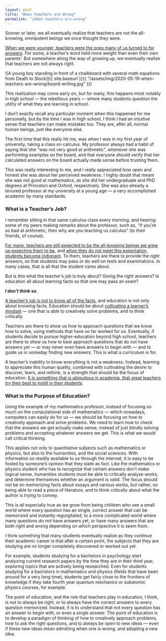 ```yaml
---
layout: post
title: "When Teachers are Wrong"
permalink: "/when-teachers-are-wrong"
---
```


Sooner or later, we all eventually realize that teachers are not the all-knowing, omnipotent beings we once thought they were.

[When we were younger, teachers were the ones many of us turned to for answers](https://photomatt7.wordpress.com/2012/01/03/myth-teachers-know-everything/). For some, a teacher’s word held more weight than even their own parents’. But somewhere along the way of growing up, we eventually realize that teachers are not always right.

![A young boy standing in front of a chalkboard with several math equations from Death to Stock]({{ site.baseurl }}{{ "/assets/img/2020-05-19-when-teachers-are-wrong/board-writing.jpg" }})

This realization may come early on, but for many, this happens most notably in high school — the rebellious years — where many students question the utility of what they are learning in school.

I don’t exactly recall any particular moment when this happened for me personally, but by the time I was in high school, I think I had an intuitive sense that teachers can make mistakes too. They are, after all, normal human beings, just like everyone else.

The first time that this really hit me, was when I was in my first year of university, taking a class on calculus. My professor always had a habit of saying that she “was not very good at arithmetic”, whenever she was performing examples on the board, and that everyone should verify that her calculated answers on the board actually made sense before trusting them.

This was really interesting to me, and I really appreciated how open and honest she was about her perceived weakness. I highly doubt that meant she was not good at mathematics, as she did her undergraduate and PhD degrees at Princeton and Oxford, respectively. She was also already a tenured professor at my university at a young age — a very accomplished academic by many standards.

### What is a Teacher’s Job?

I remember sitting in that same calculus class every morning, and hearing some of my peers making remarks about the professor, such as, “if you’re so bad at arithmetic, then why are you teaching us calculus” (to their friends, of course).

[For many, teachers are still expected to be the all-knowing beings we grew up expecting them to be](https://photomatt7.wordpress.com/2012/01/03/myth-teachers-know-everything/), and [when they do not meet this expectation, students become indignant](http://www.psy.gla.ac.uk/~steve/TSME.html). To them, teachers are there to provide the right answers, so that students may pass or do well on tests and examinations. In many cases, that is all that the student cares about.

But is this what the teacher’s job is truly about? Giving the right answers? Is education all about learning facts so that one may pass an exam?

***I don’t think so.***

[A teacher’s job is not to know all of the facts](http://www.psy.gla.ac.uk/~steve/TSME.html), and education is not only about knowing facts. Education should be about [cultivating a learner’s mindset](https://medium.com/the-ascent/cultivate-a-learners-mindset-c06c26f0b28f) — one that is able to creatively solve problems, and to think critically.

Teachers are there to show us how to approach questions that we know how to solve, using methods that have so far worked for us. Eventually, if students decide to pursue higher-education beyond high school, teachers are there to show us how to best approach questions that do not have answers yet — or may never even have answers to begin with — and to guide us in someday finding new answers. This is what a curriculum is for.

A teacher’s inability to know everything is not a weakness. Instead, learning to appreciate this human quality, combined with cultivating the desire to discover, learn, and rethink, is a strength that should be the focus of education. [It is something that is ubiquitous in academia, that great teachers try their best to instill in their students](https://photomatt7.wordpress.com/2012/01/03/myth-teachers-know-everything/).

### What is the Purpose of Education?

Using the example of my mathematics professor, instead of focusing so much on the computational side of mathematics — which nowadays, computers can easily do for us — we should be focusing on how to creatively approach and solve problems. We need to learn how to check that the answers we get actually make sense, instead of just blindly solving problems and accepting whatever answers we get. This is what we would call critical thinking.

This applies not only to quantitative subjects such as mathematics or physics, but also to the humanities, and the social sciences. With information so readily available to us through the internet, it is easy to be fooled by someone’s opinion that they state as fact. Like the mathematics or physics student who has to recognize that certain answers don’t make logical sense, humanities students must be able to critically analyze works, and determine themselves whether an argument is valid. The focus should not be on memorizing facts about essays and various works, but rather, on being able to read a piece of literature, and to think critically about what the author is trying to convey.

This is all especially true as we grow from being children who see a small world where every question has an single, correct answer that can be memorized and instantly regurgitated, to a more complicated world where many questions do not have answers yet, or have many answers that are both right and wrong depending on which perspective it is seem from.

I think something that many students eventually realize as they continue their academic career is that after a certain point, the subjects that they are studying are no longer completely discovered or worked out yet.

For example, students studying for a bachelors in psychology start analyzing current research papers by the time they are in their third year, exploring topics that are actively being researched. Even for students studying for a bachelors in mathematics and physics (fields that have been around for a very long time), students get fairly close to the frontiers of knowledge if they take fourth year quantum mechanics or subatomic physics courses, for example.

The point of education, and the role that teachers play in education, I think, is not to always be right, or to always have the correct answers to every question memorized. Instead, it is to understand that not every question has an answer to begin with, or even a single answer. The point of education is to develop a paradigm of thinking of how to creatively approach problems, how to ask the right questions, and to always be open to new ideas — even if these new ideas mean admitting when one is wrong, and adopting a new idea.
